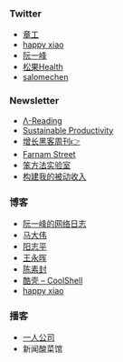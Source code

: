 ### Twitter

- [章工](https://twitter.com/435Hz)
- [happy xiao](https://twitter.com/coolXiao)
- [阮一峰](https://twitter.com/ruanyf)
- [松果Health](https://twitter.com/songguoluna)
- [salomechen](https://twitter.com/salomechen9)

### Newsletter

- [Λ-Reading](https://rizime.substack.com/)
- [Sustainable Productivity](https://letters.acacess.com/)
- [增长黑客周刊](http://ghacker.vip/)[👉](https://www.notion.so/GHacker-vip-ac21e4002f0b466f9e67610ca2845b68)
- [Farnam Street](https://fs.blog/)
- [笨方法实验室](https://www.getrevue.co/profile/HardWayLab)
- [构建我的被动收入](https://tinyletter.com/i365)

### 博客

- [阮一峰的网络日志](http://www.ruanyifeng.com/blog/)
- [马大伟](https://www.bmpi.dev/)
- [阳志平](https://www.yangzhiping.com/)
- [王永晖](http://blog.sciencenet.cn/home.php?mod=space&uid=45143&do=blog&view=me&from=space)
- [陈素封](https://www.cnfeat.com/)
- [酷壳 – CoolShell](https://coolshell.cn/)
- [happy xiao](https://happyxiao.com/)

### 播客

- [一人公司](https://open.spotify.com/show/03xUxTzrTUKCdy7zQybgQa)
- 新闻酸菜馆

